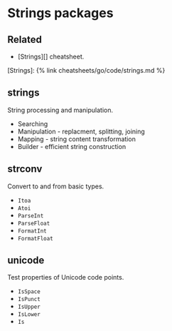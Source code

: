 # Strings packages

## Related

- [Strings][] cheatsheet.

[Strings]: {% link cheatsheets/go/code/strings.md %}


## strings

String processing and manipulation.

- Searching
- Manipulation - replacment, splitting, joining
- Mapping - string content transformation
- Builder - efficient string construction


## strconv

Convert to and from basic types.

- `Itoa`
- `Atoi`
- `ParseInt`
- `ParseFloat`
- `FormatInt`
- `FormatFloat`


## unicode

Test properties of Unicode code points.

- `IsSpace`
- `IsPunct`
- `IsUpper`
- `IsLower`
- `Is`

